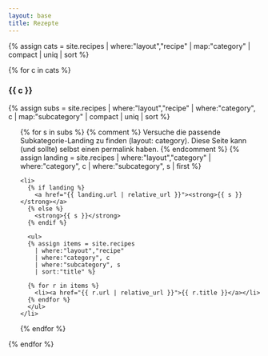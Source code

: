 ```yaml
---
layout: base
title: Rezepte
---
```


{% assign cats = site.recipes
  | where:"layout","recipe"
  | map:"category" | compact | uniq | sort %}

{% for c in cats %}
  <h3>{{ c }}</h3>

  {% assign subs = site.recipes
    | where:"layout","recipe"
    | where:"category", c
    | map:"subcategory" | compact | uniq | sort %}

  <ul>
  {% for s in subs %}
    {% comment %}
      Versuche die passende Subkategorie-Landing zu finden (layout: category).
      Diese Seite kann (und sollte) selbst einen permalink haben.
    {% endcomment %}
    {% assign landing = site.recipes
      | where:"layout","category"
      | where:"category", c
      | where:"subcategory", s
      | first %}

    <li>
      {% if landing %}
        <a href="{{ landing.url | relative_url }}"><strong>{{ s }}</strong></a>
      {% else %}
        <strong>{{ s }}</strong>
      {% endif %}

      <ul>
      {% assign items = site.recipes
        | where:"layout","recipe"
        | where:"category", c
        | where:"subcategory", s
        | sort:"title" %}

      {% for r in items %}
        <li><a href="{{ r.url | relative_url }}">{{ r.title }}</a></li>
      {% endfor %}
      </ul>
    </li>
  {% endfor %}
  </ul>
{% endfor %}
